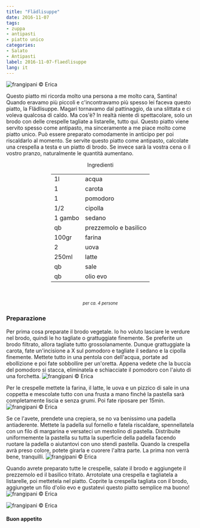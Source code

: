 ```yaml
---
title: "Flädlisuppe"
date: 2016-11-07
tags:
- zuppa
- antipasti
- piatto unico
categories:
- Salato
- Antipasti
label: 2016-11-07-flaedlisuppe
lang: it
---
```

![](header.jpg "frangipani © Erica")

Questo piatto mi ricorda molto una persona a me molto cara, Santina! Quando eravamo più piccoli e c'incontravamo più spesso lei faceva questo piatto, la Flädlisuppe. Magari tornavamo dal pattinaggio, da una slittata e ci voleva qualcosa di caldo. Ma cos'è? In realtà niente di spettacolare, solo un brodo con delle crespelle tagliate a listarelle, tutto qui. Questo piatto viene servito spesso come antipasto, ma sinceramente a me piace molto come piatto unico. Può essere preparato comodamente in anticipo per poi riscaldarlo al momento. Se servite questo piatto come antipasto, calcolate una crespella a testa e un piatto di brodo. Se invece sarà la vostra cena o il vostro pranzo, naturalmente le quantità aumentano.

<div id="wrapper" style="text-align: center">
  <div id="yourdiv" style="display: inline-block;">
  <div class="ingredients">
    <div class="ingredients-title">Ingredienti</div>
    <table>
      <tbody>
        </tr>
        <tr>
          <td>1l</td>
          <td>acqua</td>
        </tr>
        <tr>
          <td>1</td>
          <td>carota</td>
        </tr>
        <tr>
          <td>1</td>
          <td>pomodoro</td>
        </tr>
        <tr>
          <td>1/2</td>
          <td>cipolla</td>
        </tr>
        <tr>
          <td>1 gambo</td>
          <td>sedano</td>
        </tr>
        <tr>
          <td>qb</td>
          <td>prezzemolo e basilico</td>
        </tr>
        <tr>
          <td>100gr</td>
          <td>farina</td>
        </tr>
        <tr>
          <td>2</td>
          <td>uova</td>
        </tr>
        <tr>
          <td>250ml</td>
          <td>latte</td>
        </tr>
        <tr>
          <td>qb</td>
          <td>sale</td> 
        </tr>
        <tr>
          <td>qb</td>
          <td>olio evo</td>  
        </tr>
      </tbody>
    </table>
    <br></br>
    <i class="pull-right" style="font-size: 80%;">per ca. 4 persone</i>
  </div>
  </div>
</div>


<h3>
  <font color="grey">
    <i class="fa-solid fa-gears"></i>
  </font> Preparazione
</h3>

Per prima cosa preparate il brodo vegetale. Io ho voluto lasciare le verdure nel brodo, quindi le ho tagliate o grattuggiate finemente. Se preferite un brodo filtrato, allora tagliate tutto grossolanamente. Dunque grattuggiate la carota, fate un'incisione a X sul pomodoro e tagliate il sedano e la cipolla finemente. Mettete tutto in una pentola con dell'acqua, portate ad ebollizione e poi fate sobbollire per un'oretta. Appena vedete che la buccia del pomodoro si stacca, eliminatela e schiacciate il pomodoro con l'aiuto di una forchetta.
![](brodo.jpg "frangipani © Erica")

Per le crespelle mettete la farina, il latte, le uova e un pizzico di sale in una coppetta e mescolate tutto con una frusta a mano finché la pastella sarà completamente liscia e senza grumi. Poi fate riposare per 15min.
![](pastella.jpg "frangipani © Erica")

Se ce l'avete, prendete una crepiera, se no va benissimo una padella antiaderente. Mettete la padella sul fornello e fatela riscaldare, spennellatela con un filo di margarina e versateci un mestolino di pastella. Distribuite uniformemente la pastella su tutta la superficie della padella facendo ruotare la padella o aiutantovi con uno stendi pastella. Quando la crespella avrà preso colore, potete girarla e cuorere l'altra parte. La prima non verrà bene, tranquilli.
![](crepe.jpg "frangipani © Erica")

Quando avrete preparato tutte le crespelle, salate il brodo e aggiungete il prezzemolo ed il basilico tritato. Arrotolate una crespella e tagliatela a listarelle, poi mettetela nel piatto. Coprite la crespella tagliata con il brodo, aggiungete un filo d'olio evo e gustatevi questo piatto semplice ma buono!
![](risultato1.jpg "frangipani © Erica")

![](risultato2.jpg "frangipani © Erica")

<h4>Buon appetito
  <font color="red">
    <i class="fa-regular fa-face-smile"></i>
  </font>
</h4>
